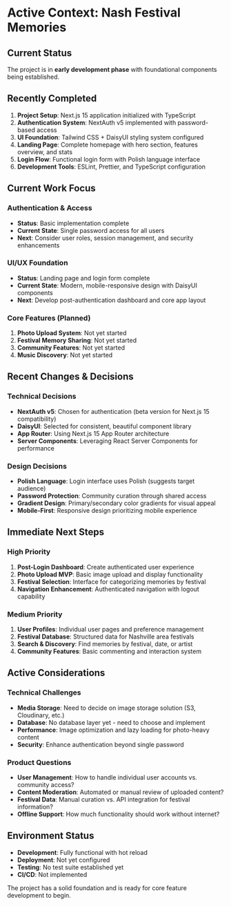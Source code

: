 # Active Context: Nash Festival Memories

## Current Status

The project is in **early development phase** with foundational components being established.

## Recently Completed

1. **Project Setup**: Next.js 15 application initialized with TypeScript
2. **Authentication System**: NextAuth v5 implemented with password-based access
3. **UI Foundation**: Tailwind CSS + DaisyUI styling system configured
4. **Landing Page**: Complete homepage with hero section, features overview, and stats
5. **Login Flow**: Functional login form with Polish language interface
6. **Development Tools**: ESLint, Prettier, and TypeScript configuration

## Current Work Focus

### Authentication & Access

- **Status**: Basic implementation complete
- **Current State**: Single password access for all users
- **Next**: Consider user roles, session management, and security enhancements

### UI/UX Foundation

- **Status**: Landing page and login form complete
- **Current State**: Modern, mobile-responsive design with DaisyUI components
- **Next**: Develop post-authentication dashboard and core app layout

### Core Features (Planned)

1. **Photo Upload System**: Not yet started
2. **Festival Memory Sharing**: Not yet started
3. **Community Features**: Not yet started
4. **Music Discovery**: Not yet started

## Recent Changes & Decisions

### Technical Decisions

- **NextAuth v5**: Chosen for authentication (beta version for Next.js 15 compatibility)
- **DaisyUI**: Selected for consistent, beautiful component library
- **App Router**: Using Next.js 15 App Router architecture
- **Server Components**: Leveraging React Server Components for performance

### Design Decisions

- **Polish Language**: Login interface uses Polish (suggests target audience)
- **Password Protection**: Community curation through shared access
- **Gradient Design**: Primary/secondary color gradients for visual appeal
- **Mobile-First**: Responsive design prioritizing mobile experience

## Immediate Next Steps

### High Priority

1. **Post-Login Dashboard**: Create authenticated user experience
2. **Photo Upload MVP**: Basic image upload and display functionality
3. **Festival Selection**: Interface for categorizing memories by festival
4. **Navigation Enhancement**: Authenticated navigation with logout capability

### Medium Priority

1. **User Profiles**: Individual user pages and preference management
2. **Festival Database**: Structured data for Nashville area festivals
3. **Search & Discovery**: Find memories by festival, date, or artist
4. **Community Features**: Basic commenting and interaction system

## Active Considerations

### Technical Challenges

- **Media Storage**: Need to decide on image storage solution (S3, Cloudinary, etc.)
- **Database**: No database layer yet - need to choose and implement
- **Performance**: Image optimization and lazy loading for photo-heavy content
- **Security**: Enhance authentication beyond single password

### Product Questions

- **User Management**: How to handle individual user accounts vs. community access?
- **Content Moderation**: Automated or manual review of uploaded content?
- **Festival Data**: Manual curation vs. API integration for festival information?
- **Offline Support**: How much functionality should work without internet?

## Environment Status

- **Development**: Fully functional with hot reload
- **Deployment**: Not yet configured
- **Testing**: No test suite established yet
- **CI/CD**: Not implemented

The project has a solid foundation and is ready for core feature development to begin.
